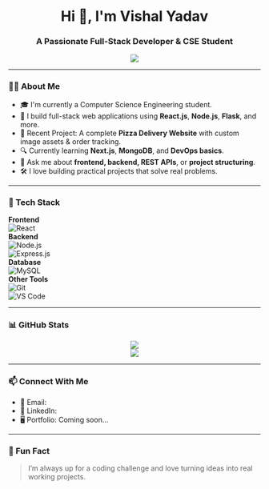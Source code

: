 <h1 align="center">Hi 👋, I'm Vishal Yadav</h1>
<h3 align="center">A Passionate Full-Stack Developer & CSE Student</h3>

<p align="center">
  <img src="https://readme-typing-svg.demolab.com/?lines=Full+Stack+Web+Developer;React.js+%7C+Node.js+%7C+Flask;Open+Source+Contributor;Always+Learning..." />
</p>

---

### 👨‍💻 About Me

- 🎓 I'm currently a Computer Science Engineering student.
- 🚀 I build full-stack web applications using **React.js**, **Node.js**, **Flask**, and more.
- 🍕 Recent Project: A complete **Pizza Delivery Website** with custom image assets & order tracking.
- 🔍 Currently learning **Next.js**, **MongoDB**, and **DevOps basics**.
- 💬 Ask me about **frontend, backend, REST APIs**, or **project structuring**.
- 🛠️ I love building practical projects that solve real problems.

---

### 🚀 Tech Stack

**Frontend**  
![React](https://img.shields.io/badge/-React-61DAFB?style=for-the-badge&logo=react&logoColor=000)  
**Backend**  
![Node.js](https://img.shields.io/badge/-Node.js-339933?style=for-the-badge&logo=nodedotjs&logoColor=white)  
![Express.js](https://img.shields.io/badge/-Express.js-000000?style=for-the-badge&logo=express&logoColor=white)  
**Database**  
![MySQL](https://img.shields.io/badge/-MySQL-4479A1?style=for-the-badge&logo=mysql&logoColor=white)  
**Other Tools**  
![Git](https://img.shields.io/badge/-Git-F05032?style=for-the-badge&logo=git&logoColor=white)  
![VS Code](https://img.shields.io/badge/-VSCode-007ACC?style=for-the-badge&logo=visual-studio-code&logoColor=white)

---

### 📊 GitHub Stats

<p align="center">
  <img src="https://github-readme-stats.vercel.app/api?username=VishalYadavAI&show_icons=true&theme=tokyonight" />
  <br />
  <img src="https://github-readme-streak-stats.herokuapp.com/?user=VishalYadavAI&theme=tokyonight" />
</p>

---

### 📫 Connect With Me

- 📧 Email: 
- 🔗 LinkedIn: 
- 🖥️ Portfolio: Coming soon...

---

### 🚀 Fun Fact
> I’m always up for a coding challenge and love turning ideas into real working projects.

